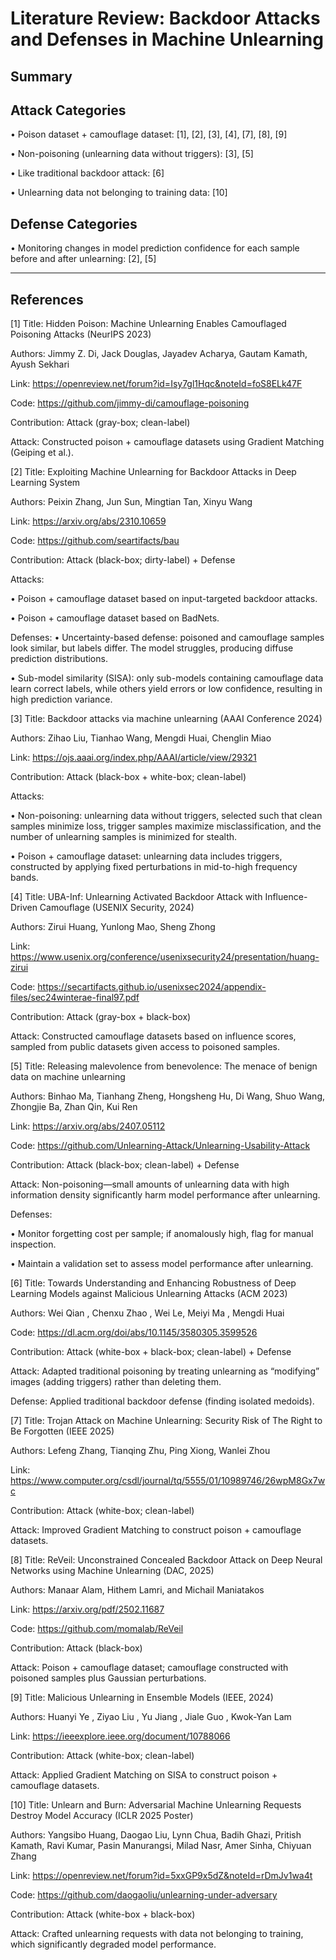 # Literature Review: Backdoor Attacks and Defenses in Machine Unlearning

## Summary

## Attack Categories

•	Poison dataset + camouflage dataset: [1], [2], [3], [4], [7], [8], [9]

•	Non-poisoning (unlearning data without triggers): [3], [5]

•	Like traditional backdoor attack: [6]

•	Unlearning data not belonging to training data: [10]


## Defense Categories

•	Monitoring changes in model prediction confidence for each sample before and after unlearning: [2], [5]

----

## References

[1] Title: Hidden Poison: Machine Unlearning Enables Camouflaged Poisoning Attacks (NeurIPS 2023)

Authors: Jimmy Z. Di, Jack Douglas, Jayadev Acharya, Gautam Kamath, Ayush Sekhari

Link: https://openreview.net/forum?id=Isy7gl1Hqc&noteId=foS8ELk47F

Code: https://github.com/jimmy-di/camouflage-poisoning

Contribution: Attack (gray-box; clean-label)

Attack: Constructed poison + camouflage datasets using Gradient Matching (Geiping et al.).

[2] Title: Exploiting Machine Unlearning for Backdoor Attacks in Deep Learning System

Authors: Peixin Zhang, Jun Sun, Mingtian Tan, Xinyu Wang 

Link: https://arxiv.org/abs/2310.10659

Code: https://github.com/seartifacts/bau 

Contribution: Attack (black-box; dirty-label) + Defense

Attacks:

•	Poison + camouflage dataset based on input-targeted backdoor attacks.

•	Poison + camouflage dataset based on BadNets.

Defenses:
•	Uncertainty-based defense: poisoned and camouflage samples look similar, but labels differ. The model struggles, producing diffuse prediction distributions.

•	Sub-model similarity (SISA): only sub-models containing camouflage data learn correct labels, while others yield errors or low confidence, resulting in high prediction variance.

[3] Title: Backdoor attacks via machine unlearning (AAAI Conference 2024)

Authors: Zihao Liu, Tianhao Wang, Mengdi Huai, Chenglin Miao

Link: https://ojs.aaai.org/index.php/AAAI/article/view/29321

Contribution: Attack (black-box + white-box; clean-label)

Attacks:

•	Non-poisoning: unlearning data without triggers, selected such that clean samples minimize loss, trigger samples maximize misclassification, and the number of unlearning samples is minimized for stealth.

•	Poison + camouflage dataset: unlearning data includes triggers, constructed by applying fixed perturbations in mid-to-high frequency bands.

[4] Title: UBA-Inf: Unlearning Activated Backdoor Attack with Influence-Driven Camouflage (USENIX Security, 2024)

Authors: Zirui Huang, Yunlong Mao, Sheng Zhong 

Link: https://www.usenix.org/conference/usenixsecurity24/presentation/huang-zirui

Code: https://secartifacts.github.io/usenixsec2024/appendix-files/sec24winterae-final97.pdf

Contribution: Attack (gray-box + black-box)

Attack: Constructed camouflage datasets based on influence scores, sampled from public datasets given access to poisoned samples.

[5] Title: Releasing malevolence from benevolence: The menace of benign data on machine unlearning

Authors: Binhao Ma, Tianhang Zheng, Hongsheng Hu, Di Wang, Shuo Wang, Zhongjie Ba, Zhan Qin, Kui Ren

Link: https://arxiv.org/abs/2407.05112

Code:  https://github.com/Unlearning-Attack/Unlearning-Usability-Attack

Contribution: Attack (black-box; clean-label) + Defense

Attack: Non-poisoning—small amounts of unlearning data with high information density significantly harm model performance after unlearning.

Defenses:

•	Monitor forgetting cost per sample; if anomalously high, flag for manual inspection.

•	Maintain a validation set to assess model performance after unlearning.

[6] Title: Towards Understanding and Enhancing Robustness of Deep Learning Models against Malicious Unlearning Attacks (ACM 2023) 

Authors: Wei Qian , Chenxu Zhao , Wei Le, Meiyi Ma , Mengdi Huai 

Code: https://dl.acm.org/doi/abs/10.1145/3580305.3599526

Contribution: Attack (white-box + black-box; clean-label) + Defense

Attack: Adapted traditional poisoning by treating unlearning as “modifying” images (adding triggers) rather than deleting them.

Defense: Applied traditional backdoor defense (finding isolated medoids).

[7] Title: Trojan Attack on Machine Unlearning: Security Risk of The Right to Be Forgotten (IEEE 2025) 

Authors: Lefeng Zhang, Tianqing Zhu, Ping Xiong, Wanlei Zhou 

Link: https://www.computer.org/csdl/journal/tq/5555/01/10989746/26wpM8Gx7wc

Contribution: Attack (white-box; clean-label)

Attack: Improved Gradient Matching to construct poison + camouflage datasets.

[8] Title: ReVeil: Unconstrained Concealed Backdoor Attack on Deep Neural Networks using Machine Unlearning (DAC, 2025)  

Authors: Manaar Alam, Hithem Lamri, and Michail Maniatakos

Link: https://arxiv.org/pdf/2502.11687

Code: https://github.com/momalab/ReVeil 

Contribution: Attack (black-box)

Attack: Poison + camouflage dataset; camouflage constructed with poisoned samples plus Gaussian perturbations.

[9] Title: Malicious Unlearning in Ensemble Models (IEEE, 2024)

Authors: Huanyi Ye , Ziyao Liu , Yu Jiang , Jiale Guo , Kwok-Yan Lam 

Link: https://ieeexplore.ieee.org/document/10788066

Contribution: Attack (white-box; clean-label)

Attack: Applied Gradient Matching on SISA to construct poison + camouflage datasets.

[10] Title: Unlearn and Burn: Adversarial Machine Unlearning Requests Destroy Model Accuracy (ICLR 2025 Poster)

Authors: Yangsibo Huang, Daogao Liu, Lynn Chua, Badih Ghazi, Pritish Kamath, Ravi Kumar, Pasin Manurangsi, Milad Nasr, Amer Sinha, Chiyuan Zhang 

Link: https://openreview.net/forum?id=5xxGP9x5dZ&noteId=rDmJv1wa4t

Code: https://github.com/daogaoliu/unlearning-under-adversary

Contribution: Attack (white-box + black-box)

Attack: Crafted unlearning requests with data not belonging to training, which significantly degraded model performance.

